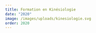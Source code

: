 ```yaml
---
title: Formation en Kinésiologie
date: "2020"
image: /images/uploads/kinesiologie.svg
order: 2020
---
```

